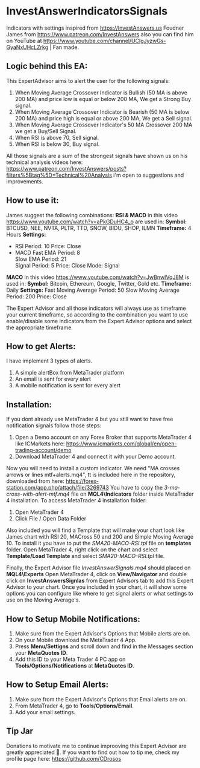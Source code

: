 # InvestAnswerIndicatorsSignals
Indicators with settings inspired from https://InvestAnswers.us Foudner James from https://www.patreon.com/InvestAnswers also you can find him on YouTube at https://www.youtube.com/channel/UClgJyzwGs-GyaNxUHcLZrkg | Fan made.

## Logic behind this EA:
This ExpertAdvisor aims to alert the user for the following signals:

1) When Moving Average Crossover Indicator is Bullish (50 MA is above 200 MA) and price low is equal or below 200 MA, We get a Strong Buy signal.
2) When Moving Average Crossover Indicator is Bearish (50 MA is below 200 MA) and price high is equal or above 200 MA, We get a Sell signal.
3) When Moving Average Crossover Indicator's 50 MA Crossover 200 MA we get a Buy/Sell Signal.
4) When RSI is above 70, Sell signal. 
5) When RSI is below 30, Buy signal. 

All those signals are a sum of the strongest signals have shown us on his technical analysis videos here: https://www.patreon.com/InvestAnswers/posts?filters%5Btag%5D=Technical%20Analysis i'm open to suggestions and improvements.

## How to use it:
James suggest the following combinations:
**RSI & MACD** in this video https://www.youtube.com/watch?v=aPkGDuHC4_o are used in:
**Symbol:** BTCUSD, NEE, NVTA, PLTR, TTD, SNOW, BIDU, SHOP, ILMN
**Timeframe:** 4 Hours
**Settings:**
- RSI
  Period: 10
  Price: Close
- MACD
  Fast EMA Period: 8  
  Slow EMA Period: 21  
  Signal Period: 5
  Price: Close
  Mode: Signal
 
**MACO** in this video https://www.youtube.com/watch?v=JwBnwIVqJ8M is used in:
**Symbol:** Bitcoin, Ethereum, Google, Twitter, Gold etc.
**Timeframe:** Daily
**Settings:**
Fast Moving Average Period: 50
Slow Moving Average Period: 200
Price: Close

The Expert Advisor and all those indicators will always use as timeframe your current timeframe, so according to the combination you want to use enable/disable some indicators from the Expert Advisor options and select the appropriate timeframe.

## How to get Alerts:
I have implement 3 types of alerts.
1) A simple alertBox from MetaTrader platform
2) An email is sent for every alert
3) A mobile notification is sent for every alert

## Installation:
If you dont already use MetaTrader 4 but you still want to have free notification signals follow those steps:
1) Open a Demo account on any Forex Broker that supports MetaTrader 4 like ICMarkets here: https://www.icmarkets.com/global/en/open-trading-account/demo
2) Download MetaTrader 4 and connect it with your Demo account.

Now you will need to install a custom indicator. We need "MA crosses arrows or lines mtf+alerts.mq4", tt is included here in the repository, downloaded from here: https://forex-station.com/app.php/attach/file/3269743
You have to copy the *3-ma-cross-with-alert-mtf.mq4* file on **MQL4\Indicators** folder inside MetaTrader 4 installation. 
To access MetaTrader 4 installation folder:
1) Open MetaTrader 4
2) Click File / Open Data Folder

Also included you will find a Template that will make your chart look like James chart with RSI 20, MACross 50 and 200 and Simple Moving Average 10. To install it you have to put the *SMA20-MACO-RSI.tpl* file on **templates** folder. Open MetaTrader 4, right click on the chart and select **Template/Load Template** and select *SMA20-MACO-RSI.tpl* file.

Finally, the Expert Advisor file *InvestAnswerSignals.mq4* should placed on **MQL4\Experts**
Open MetaTrader 4, click on **View/Navigator** and double click on **InvestAnswersSignlas** from Expert Advisors tab to add this Expert Advisor to your chart. Once you included in your chart, it will show some options you can configure like where to get signal alerts or what settings to use on the Moving Average's.

## How to Setup Mobile Notifications:
1) Make sure from the Expert Advisor's Options that Mobile alerts are on.
2) On your Mobile download the MetaTrader 4 App.
3) Press **Menu/Settigns** and scroll down and find in the Messages section your **MetaQuotes ID**.
4) Add this ID to your Meta Trader 4 PC app on **Tools/Options/Notifications** at **MetaQuotes ID**.

## How to Setup Email Alerts:
1) Make sure from the Expert Advisor's Options that Email alerts are on.
2) From MetaTrader 4, go to **Tools/Options/Email**.
3) Add your email settings.

## Tip Jar
Donations to motivate me to continue improoving this Expert Advisor are greatly appreciated :sparkling_heart:. If you want to find out how to tip me, check my profile page here: https://github.com/CDrosos
